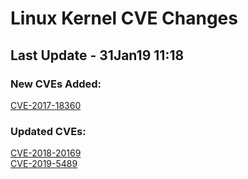 
# **Linux Kernel CVE Changes**

## Last Update - 31Jan19 11:18

### **New CVEs Added:**

[CVE-2017-18360](https://www.linuxkernelcves.com/cves/CVE-2017-18360)  


### **Updated CVEs:**
[CVE-2018-20169](https://www.linuxkernelcves.com/cves/CVE-2018-20169)  
[CVE-2019-5489](https://www.linuxkernelcves.com/cves/CVE-2019-5489)  
